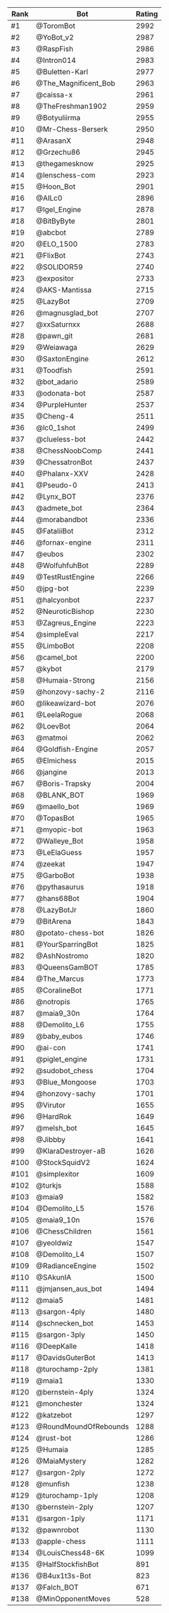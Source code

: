 Rank|Bot|Rating
---|---|---
#1|@ToromBot|2992
#2|@YoBot_v2|2987
#3|@RaspFish|2986
#4|@Intron014|2983
#5|@Buletten-Karl|2977
#6|@The_Magnificent_Bob|2963
#7|@caissa-x|2961
#8|@TheFreshman1902|2959
#9|@Botyuliirma|2955
#10|@Mr-Chess-Berserk|2950
#11|@ArasanX|2948
#12|@Grzechu86|2945
#13|@thegamesknow|2925
#14|@lenschess-com|2923
#15|@Hoon_Bot|2901
#16|@AILc0|2896
#17|@Igel_Engine|2878
#18|@BitByByte|2801
#19|@abcbot|2789
#20|@ELO_1500|2783
#21|@FlixBot|2743
#22|@SOLIDOR59|2740
#23|@expositor|2733
#24|@AKS-Mantissa|2715
#25|@LazyBot|2709
#26|@magnusglad_bot|2707
#27|@xxSaturnxx|2688
#28|@pawn_git|2681
#29|@Weiawaga|2629
#30|@SaxtonEngine|2612
#31|@Toodfish|2591
#32|@bot_adario|2589
#33|@odonata-bot|2587
#34|@PurpleHunter|2537
#35|@Cheng-4|2511
#36|@lc0_1shot|2499
#37|@clueless-bot|2442
#38|@ChessNoobComp|2441
#39|@ChessatronBot|2437
#40|@Phalanx-XXV|2428
#41|@Pseudo-0|2413
#42|@Lynx_BOT|2376
#43|@admete_bot|2364
#44|@morabandbot|2336
#45|@FataliiBot|2312
#46|@fornax-engine|2311
#47|@eubos|2302
#48|@WolfuhfuhBot|2289
#49|@TestRustEngine|2266
#50|@jpg-bot|2239
#51|@halcyonbot|2237
#52|@NeuroticBishop|2230
#53|@Zagreus_Engine|2223
#54|@simpleEval|2217
#55|@LimboBot|2208
#56|@camel_bot|2200
#57|@kybot|2179
#58|@Humaia-Strong|2156
#59|@honzovy-sachy-2|2116
#60|@likeawizard-bot|2076
#61|@LeelaRogue|2068
#62|@LoevBot|2064
#63|@matmoi|2062
#64|@Goldfish-Engine|2057
#65|@Elmichess|2015
#66|@jangine|2013
#67|@Boris-Trapsky|2004
#68|@BLANK_BOT|1969
#69|@maello_bot|1969
#70|@TopasBot|1965
#71|@myopic-bot|1963
#72|@Walleye_Bot|1958
#73|@LeElaGuess|1957
#74|@zeekat|1947
#75|@GarboBot|1938
#76|@pythasaurus|1918
#77|@hans68Bot|1904
#78|@LazyBotJr|1860
#79|@BitArena|1843
#80|@potato-chess-bot|1826
#81|@YourSparringBot|1825
#82|@AshNostromo|1820
#83|@QueensGamBOT|1785
#84|@The_Marcus|1773
#85|@CoralineBot|1771
#86|@notropis|1765
#87|@maia9_30n|1764
#88|@Demolito_L6|1755
#89|@baby_eubos|1746
#90|@ai-con|1741
#91|@piglet_engine|1731
#92|@sudobot_chess|1704
#93|@Blue_Mongoose|1703
#94|@honzovy-sachy|1701
#95|@Virutor|1655
#96|@HardRok|1649
#97|@melsh_bot|1645
#98|@Jibbby|1641
#99|@KlaraDestroyer-aB|1626
#100|@StockSquidV2|1624
#101|@simplexitor|1609
#102|@turkjs|1588
#103|@maia9|1582
#104|@Demolito_L5|1576
#105|@maia9_10n|1576
#106|@ChessChildren|1561
#107|@yeoldwiz|1547
#108|@Demolito_L4|1507
#109|@RadianceEngine|1502
#110|@SAkunIA|1500
#111|@jmjansen_aus_bot|1494
#112|@maia5|1481
#113|@sargon-4ply|1480
#114|@schnecken_bot|1453
#115|@sargon-3ply|1450
#116|@DeepKalle|1418
#117|@DavidsGuterBot|1413
#118|@turochamp-2ply|1381
#119|@maia1|1330
#120|@bernstein-4ply|1324
#121|@monchester|1324
#122|@katzebot|1297
#123|@RoundMoundOfRebounds|1288
#124|@rust-bot|1286
#125|@Humaia|1285
#126|@MaiaMystery|1282
#127|@sargon-2ply|1272
#128|@munfish|1238
#129|@turochamp-1ply|1208
#130|@bernstein-2ply|1207
#131|@sargon-1ply|1171
#132|@pawnrobot|1130
#133|@apple-chess|1111
#134|@LouisChess48-6K|1099
#135|@HalfStockfishBot|891
#136|@B4ux1t3s-Bot|823
#137|@Falch_BOT|671
#138|@MinOpponentMoves|528
